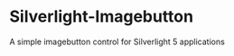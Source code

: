 Silverlight-Imagebutton
=======================

A simple imagebutton control for Silverlight 5 applications